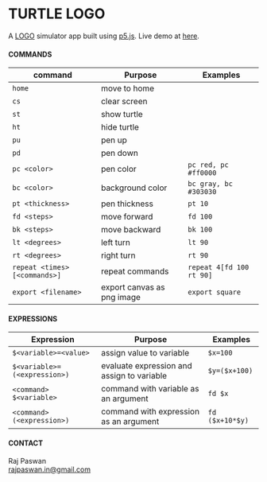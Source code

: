 # TURTLE LOGO

A [LOGO](https://en.wikipedia.org/wiki/Logo_(programming_language)) simulator app built using [p5.js](https://p5js.org/). Live demo at [here](https://rajpaswan.github.io/turtle-logo/).

#### COMMANDS
| command | Purpose | Examples |
|-------------|---------|----------|
| `home` | move to home | |
| `cs` | clear screen | |
| `st` | show turtle | |
| `ht` | hide turtle | |
| `pu` | pen up | |
| `pd` | pen down | |
| `pc <color>` | pen color | `pc red, pc #ff0000` |
| `bc <color>` | background color | `bc gray, bc #303030` |
| `pt <thickness>` | pen thickness | `pt 10` |
| `fd <steps>` | move forward | `fd 100` |
| `bk <steps>` | move backward | `bk 100` |
| `lt <degrees>` | left turn | `lt 90` |
| `rt <degrees>` | right turn | `rt 90` |
| `repeat <times>[<commands>]` | repeat commands  | `repeat 4[fd 100 rt 90]` |
| `export <filename>` | export canvas as png image | `export square` |

#### EXPRESSIONS
| Expression | Purpose | Examples |
|------------|---------|----------|
| `$<variable>=<value>` | assign value to variable | `$x=100` |
| `$<variable>=(<expression>)` | evaluate expression and assign to variable | `$y=($x+100)` |
| `<command> $<variable>` | command with variable as an argument  | `fd $x` |
| `<command> (<expression>)` | command with expression as an argument  | `fd ($x+10*$y)` |

#### CONTACT
Raj Paswan  
[rajpaswan.in@gmail.com](mailto://rajpaswan.in@gmail.com)